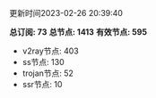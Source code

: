 更新时间2023-02-26 20:39:40

**总订阅: 73**
**总节点: 1413**
**有效节点: 595**
- v2ray节点: 403
- ss节点: 130
- trojan节点: 52
- ssr节点: 10
